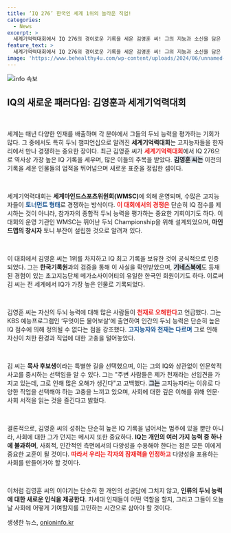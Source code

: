 ```yaml
---
title: ‘IQ 276’ 한국인 세계 1위의 놀라운 직업!
categories:
  - News
excerpt: >
  세계기억력대회에서 IQ 276의 경이로운 기록을 세운 김영훈 씨! 그의 지능과 소신을 담은 이야기, 궁금하다면 클릭!👀✨
feature_text: >
  세계기억력대회에서 IQ 276의 경이로운 기록을 세운 김영훈 씨! 그의 지능과 소신을 담은 이야기, 궁금하다면 클릭!👀✨
image: 'https://www.behealthy4u.com/wp-content/uploads/2024/06/unnamed-file.png'
---
```


<p><img src="https://www.behealthy4u.com/wp-content/uploads/2024/06/unnamed-file.png" alt="info 속보" /></p>

<h2 data-ke-size="size26">IQ의 새로운 패러다임: 김영훈과 세계기억력대회</h2>

<p data-ke-size="size16">&nbsp;</p>

<p>세계는 매년 다양한 인재를 배출하며 각 분야에서 그들의 두뇌 능력을 평가하는 기회가 많다. 그 중에서도 특히 두뇌 챔피언십으로 알려진 <b>세계기억력대회</b>는 고지능자들을 한자리에서 만나 경쟁하는 중요한 장이다. 최근 김영훈 씨가 <b><span style="color: #ee2323;">세계기억력대회</span></b>에서 IQ 276으로 역사상 가장 높은 IQ 기록을 세우며, 많은 이들의 주목을 받았다. <b><span style="background-color: #21538527;">김영훈 씨는</span></b> 이전의 기록을 세운 인물들의 업적을 뛰어넘으며 새로운 표준을 정립한 셈이다.</p>

<p data-ke-size="size16">&nbsp;</p>

<p>세계기억력대회는 <b>세계마인드스포츠위원회(WMSC)</b>에 의해 운영되며, 수많은 고지능자들이 <b><span style="color: #1a5490;">토너먼트 형태</span></b>로 경쟁하는 방식이다. <b><span style="color: #ee2323;">이 대회에서의 경쟁은</span></b> 단순히 IQ 점수를 제시하는 것이 아니라, 참가자의 종합적 두뇌 능력을 평가하는 중요한 기회이기도 하다. 이 대회의 운영 기관인 WMSC는 뛰어난 두뇌 Championship을 위해 설계되었으며, <b>마인드맵의 창시자</b> 토니 부잔이 설립한 것으로 알려져 있다.</p>

<p data-ke-size="size16">&nbsp;</p>

<p>이 대회에서 김영훈 씨는 1위를 차지하고 IQ 최고 기록을 보유한 것이 공식적으로 인증되었다. 그는 <b>한국기록원</b>과의 검증을 통해 이 사실을 확인받았으며, <b><span style="background-color: #21538527;">기네스북에</span></b>도 등재된 경험이 있는 초고지능단체 메가소사이어티의 유일한 한국인 회원이기도 하다. 이로써 김 씨는 전 세계에서 IQ가 가장 높은 인물로 기록되었다.</p>

<p data-ke-size="size16">&nbsp;</p>

<p>김영훈 씨는 자신의 두뇌 능력에 대해 많은 사람들이 <b><span style="color: #ee2323;">천재로 오해한다</span></b>고 언급했다. 그는 KBS 예능프로그램인 ‘무엇이든 물어보살’에 출연하여 인간의 두뇌 능력은 단순히 높은 IQ 점수에 의해 정의될 수 없다는 점을 강조했다. <b><span style="color: #1a5490;">고지능자와 천재는 다르며</span></b> 그로 인해 자신이 처한 환경과 직업에 대한 고충을 털어놓았다.</p>

<p data-ke-size="size16">&nbsp;</p>

<p>김 씨는 <b>목사 후보생</b>이라는 특별한 길을 선택했으며, 이는 그의 IQ와 상관없이 인문학적 사고를 중시하는 선택임을 알 수 있다. 그는 "주변 사람들은 제가 천재라는 선입견을 가지고 있는데, 그로 인해 많은 오해가 생긴다"고 고백했다. <b><span style="background-color: #21538527;">그는</span></b> 고지능자라는 이유로 다양한 직업을 선택해야 하는 고충을 느끼고 있으며, 사회에 대한 깊은 이해를 위해 인문·사회 서적을 읽는 것을 즐긴다고 밝혔다.</p>

<p data-ke-size="size16">&nbsp;</p>

<p>결론적으로, 김영훈 씨의 성취는 단순히 높은 IQ 기록을 넘어서는 범주에 있을 뿐만 아니라, 사회에 대한 그가 던지는 메시지 또한 중요하다. <b>IQ는 개인의 여러 가지 능력 중 하나에 불과하며</b>, 사회적, 인간적인 측면에서의 다양성을 수용해야 한다는 점은 모든 이에게 중요한 교훈이 될 것이다. <b><span style="color: #ee2323;">따라서 우리는 각자의 잠재력을 인정하고</span></b> 다양성을 포용하는 사회를 만들어가야 할 것이다. </p>

<p data-ke-size="size16">&nbsp;</p>

<p>이처럼 김영훈 씨의 이야기는 단순히 한 개인의 성공담에 그치지 않고, <b>인류의 두뇌 능력에 대한 새로운 인식을 제공한다</b>. 차세대 인재들이 어떤 역할을 할지, 그리고 그들이 오늘날 사회에 어떻게 기여할지를 고민하는 시간으로 삼아야 할 것이다.</p>
생생한 뉴스, <a href="https://onioninfo.kr" rel="dofollow">onioninfo.kr</a>


